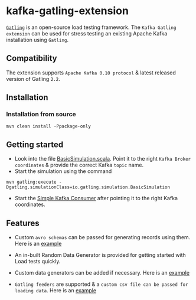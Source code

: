kafka-gatling-extension
=======================

[`Gatling`](http://gatling.io/#/) is an open-source load testing framework.
The `Kafka Gatling extension` can be used for stress testing an existing Apache Kafka installation using `Gatling`.


## Compatibility

The extension supports `Apache Kafka 0.10 protocol` & latest released version of Gatling `2.2`.

## Installation

### Installation from source

```
mvn clean install -Ppackage-only
```

## Getting started

- Look into the file [BasicSimulation.scala](src/test/scala/io/gatling/simulation/BasicSimulation.scala). Point it to the right `Kafka Broker coordinates` & provide the correct Kafka `topic` name.
- Start the simulation using the command

```
mvn gatling:execute -Dgatling.simulationClass=io.gatling.simulation.BasicSimulation
```

- Start the [Simple Kafka Consumer](src/test/scala/io/gatling/consumer/SimpleKafkaConsumer.scala) after pointing it to the right Kafka coordinates.

## Features

- Custom `avro schemas` can be passed for generating records using them. Here is an [example](src/test/scala/io/gatling/simulation/SimulationWithAvroSchema.scala)

- An in-built Random Data Generator is provided for getting started with Load tests quickly.

- Custom data generators can be added if necessary. Here is an [example](src/test/scala/io/gatling/simulation/SimulationWithCustomData.scala)

- `Gatling feeders` are supported & a `custom csv file can be passed for loading data`. Here is an [example](src/test/scala/io/gatling/simulation/FeederByteArraySimulation.scala)

